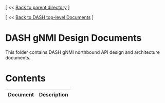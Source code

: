 [ << [Back to parent directory](../README.md) ]

[ << [Back to DASH top-level Documents](../../README.md#contents) ]

# DASH gNMI Design Documents

This folder contains DASH gNMI northbound API design and architecture documents.

# Contents

| Document                                               | Description                                |
| ------------------------------------------------------ | ------------------------------------------ |
